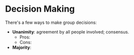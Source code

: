 # Decision Making

There's a few ways to make group decisions:

* **Unanimity**: agreement by all people involved; consensus.
  * Pros:&#x20;
  * Cons:&#x20;
* **Majority**:&#x20;
